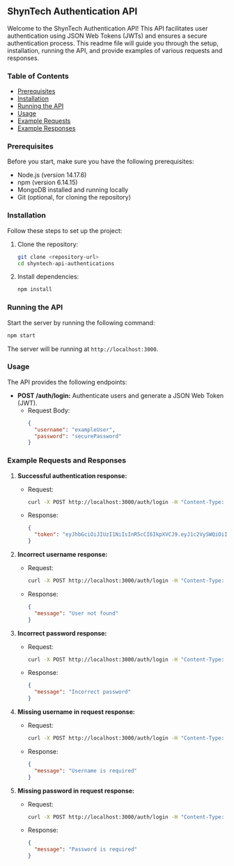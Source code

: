 ## ShynTech Authentication API

Welcome to the ShynTech Authentication API! This API facilitates user authentication using JSON Web Tokens (JWTs) and ensures a secure authentication process. This readme file will guide you through the setup, installation, running the API, and provide examples of various requests and responses.

### Table of Contents

- [Prerequisites](#prerequisites)
- [Installation](#installation)
- [Running the API](#running-the-api)
- [Usage](#usage)
- [Example Requests](#example-requests)
- [Example Responses](#example-responses)

### Prerequisites

Before you start, make sure you have the following prerequisites:

- Node.js (version 14.17.6)
- npm (version 6.14.15)
- MongoDB installed and running locally
- Git (optional, for cloning the repository)

### Installation

Follow these steps to set up the project:

1. Clone the repository:
   ```bash
   git clone <repository-url>
   cd shyntech-api-authentications
   ```

2. Install dependencies:
   ```bash
   npm install
   ```


### Running the API

Start the server by running the following command:

```bash
npm start
```

The server will be running at `http://localhost:3000`.

### Usage

The API provides the following endpoints:

- **POST /auth/login:** Authenticate users and generate a JSON Web Token (JWT).
  - Request Body:
    ```json
    {
      "username": "exampleUser",
      "password": "securePassword"
    }
    ```

### Example Requests and Responses

1. **Successful authentication response:**
   - Request:
     ```bash
     curl -X POST http://localhost:3000/auth/login -H "Content-Type: application/json" -d '{"username": "exampleUser", "password": "securePassword"}'
     ```
   - Response:
     ```json
     {
       "token": "eyJhbGciOiJIUzI1NiIsInR5cCI6IkpXVCJ9.eyJ1c2VySWQiOiI2MGMwZDQ2NTgzOWM1MTQ2ODZjYzZiYTAiLCJpYXQiOjE2MTkxMzcyNjAsImV4cCI6MTYxOTE0MDg2MH0.wJGkkTz27e_vyaxf1M85rMUPtNvXo25ntGtJgdy-aNk"
     }
     ```

2. **Incorrect username response:**
   - Request:
     ```bash
     curl -X POST http://localhost:3000/auth/login -H "Content-Type: application/json" -d '{"username": "nonexistentUser", "password": "securePassword"}'
     ```
   - Response:
     ```json
     {
       "message": "User not found"
     }
     ```

3. **Incorrect password response:**
   - Request:
     ```bash
     curl -X POST http://localhost:3000/auth/login -H "Content-Type: application/json" -d '{"username": "exampleUser", "password": "wrongPassword"}'
     ```
   - Response:
     ```json
     {
       "message": "Incorrect password"
     }
     ```

4. **Missing username in request response:**
   - Request:
     ```bash
     curl -X POST http://localhost:3000/auth/login -H "Content-Type: application/json" -d '{"password": "securePassword"}'
     ```
   - Response:
     ```json
     {
       "message": "Username is required"
     }
     ```

5. **Missing password in request response:**
   - Request:
     ```bash
     curl -X POST http://localhost:3000/auth/login -H "Content-Type: application/json" -d '{"username": "exampleUser"}'
     ```
   - Response:
     ```json
     {
       "message": "Password is required"
     }
     ```


